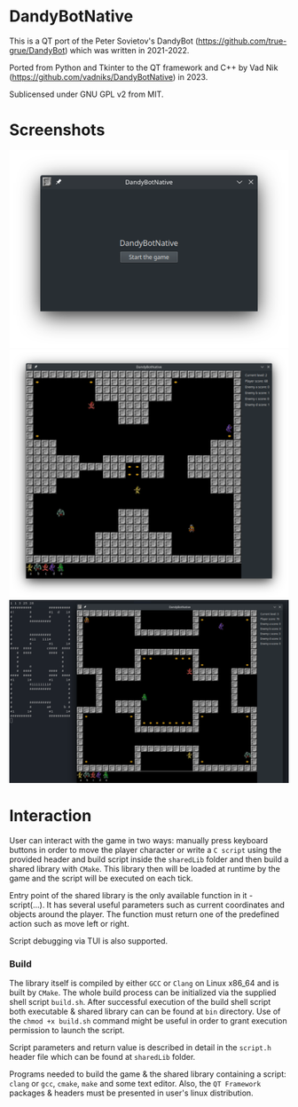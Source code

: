 # DandyBotNative
This is a QT port of the Peter Sovietov's DandyBot
(https://github.com/true-grue/DandyBot) which was written in 2021-2022.

Ported from Python and Tkinter to the QT framework and C++ by Vad Nik
(https://github.com/vadniks/DandyBotNative) in 2023.

Sublicensed under GNU GPL v2 from MIT.

# Screenshots

![Launch widget](a.png "Launch widget")
![Game process](b.png "Game process")
![Debug TUI support](c.png "Debug TUI support")

# Interaction

User can interact with the game in two ways: manually press keyboard buttons
in order to move the player character or write a `C script` using the provided
header and build script inside the `sharedLib` folder and then build a shared 
library with `CMake`. This library then will be loaded at runtime by the game 
and the script will be executed on each tick.

Entry point of the shared library is the only available function in it - script(...).
It has several useful parameters such as current coordinates and objects around the player.
The function must return one of the predefined action such as move left or right.

Script debugging via TUI is also supported.

### Build

The library itself is compiled by either `GCC` or `Clang` on Linux x86_64 and is built by 
`CMake`. The whole build process can be initialized via the supplied shell script `build.sh`.
After successful execution of the build shell script both executable & shared library can 
can be found at `bin` directory. Use of the `chmod +x build.sh` command might be useful in 
order to grant execution permission to launch the script.

Script parameters and return value is described in detail in the `script.h` header file 
which can be found at `sharedLib` folder.

Programs needed to build the game & the shared library containing a script: 
`clang` or `gcc`, `cmake`, `make` and some text editor. Also, the `QT Framework` 
packages & headers must be presented in user's linux distribution.
